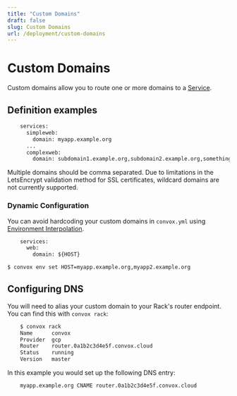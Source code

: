 ```yaml
---
title: "Custom Domains"
draft: false
slug: Custom Domains
url: /deployment/custom-domains
---
```

# Custom Domains

Custom domains allow you to route one or more domains to a [Service](/reference/primitives/app/service).

## Definition examples
```html
    services:
      simpleweb:
        domain: myapp.example.org
      ...
      complexweb:
        domain: subdomain1.example.org,subdomain2.example.org,somethingelse.test.com
```
Multiple domains should be comma separated.  Due to limitations in the LetsEncrypt validation method for SSL certificates, wildcard domains are not currently supported.

### Dynamic Configuration

You can avoid hardcoding your custom domains in `convox.yml` using
[Environment Interpolation](/configuration/environment#interpolation).
```html
    services:
      web:
        domain: ${HOST}
```
```html
$ convox env set HOST=myapp.example.org,myapp2.example.org
```

## Configuring DNS

You will need to alias your custom domain to your Rack's router endpoint. You can find this with `convox rack`:
```html
    $ convox rack
    Name      convox
    Provider  gcp
    Router    router.0a1b2c3d4e5f.convox.cloud
    Status    running
    Version   master
```
In this example you would set up the following DNS entry:
```html
    myapp.example.org CNAME router.0a1b2c3d4e5f.convox.cloud
```
